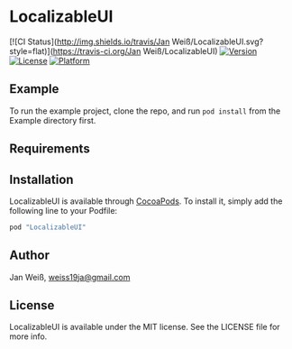 # LocalizableUI

[![CI Status](http://img.shields.io/travis/Jan Weiß/LocalizableUI.svg?style=flat)](https://travis-ci.org/Jan Weiß/LocalizableUI)
[![Version](https://img.shields.io/cocoapods/v/LocalizableUI.svg?style=flat)](http://cocoapods.org/pods/LocalizableUI)
[![License](https://img.shields.io/cocoapods/l/LocalizableUI.svg?style=flat)](http://cocoapods.org/pods/LocalizableUI)
[![Platform](https://img.shields.io/cocoapods/p/LocalizableUI.svg?style=flat)](http://cocoapods.org/pods/LocalizableUI)

## Example

To run the example project, clone the repo, and run `pod install` from the Example directory first.

## Requirements

## Installation

LocalizableUI is available through [CocoaPods](http://cocoapods.org). To install
it, simply add the following line to your Podfile:

```ruby
pod "LocalizableUI"
```

## Author

Jan Weiß, weiss19ja@gmail.com

## License

LocalizableUI is available under the MIT license. See the LICENSE file for more info.
